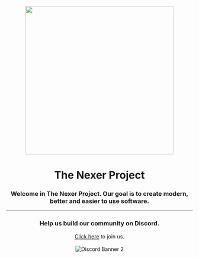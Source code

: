 <div align="center">
    <img height=400px src="/Profile Readme File Assets/The Nexer Project Logo Banner With Shadow and Rounded Corners - 2690x1570.png">
    <h1>The Nexer Project</h1>
    <h3>Welcome in The Nexer Project. Our goal is to create modern, better and easier to use software.</h3>
    <hr>
    <h3>Help us build our community on Discord.</h3>
    <a href="https://discord.gg/CVCQPakcfg">Click here</a> to join us.
    <br><br>
    <img src="https://discordapp.com/api/guilds/956600349286887434/widget.png?style=banner2" alt="Discord Banner 2"/>
</div>
